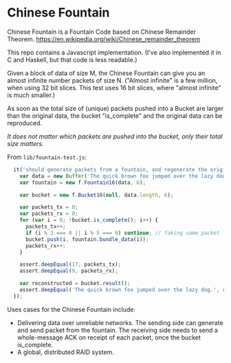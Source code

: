 Chinese Fountain
================

Chinese Fountain is a Fountain Code based on Chinese Remainder Theorem.  https://en.wikipedia.org/wiki/Chinese_remainder_theorem

This repo contains a Javascript implementation.  (I've also implemented it in C and Haskell, but that code is less readable.)

Given a block of data of size M, the Chinese Fountain can give you an almost infinite number packets of size N.  ("Almost infinite" is a few million, when using 32 bit slices.  This test uses 16 bit slices, where "almost infinite" is much smaller.)

As soon as the total size of (unique) packets pushed into a Bucket are larger than the original data, the bucket "is_complete" and the original data can be reproduced.

*It does not matter which packets are pushed into the bucket, only their total size matters.* 

From `lib/fountain-test.js`:

```javascript
  it('should generate packets from a fountain, and regenerate the original data, despite (faked) packet loss', function() {
    var data = new Buffer('The quick brown fox jumped over the lazy dog.');
    var fountain = new f.Fountain16(data, 6);

    var bucket = new f.Bucket16(null, data.length, 6);

    var packets_tx = 0;
    var packets_rx = 0;
    for (var i = 0; !bucket.is_complete(); i++) {
      packets_tx++;
      if (i % 3 === 0 || i % 5 === 0) continue; // faking some packet loss
      bucket.push(i, fountain.bundle_data(i));
      packets_rx++;
    }

    assert.deepEqual(17, packets_tx);
    assert.deepEqual(9, packets_rx);

    var reconstructed = bucket.result();
    assert.deepEqual('The quick brown fox jumped over the lazy dog.', reconstructed.toString('utf8'));
  });
```

Uses cases for the Chinese Fountain include:

- Delivering data over unreliable networks.  The sending side can generate and send packet from the fountain.  The receiving side needs to send a whole-message ACK on receipt of each packet, once the bucket is_complete.
- A global, distributed RAID system.
